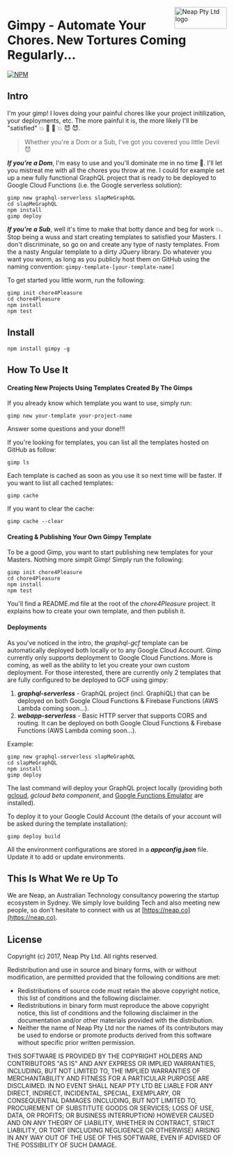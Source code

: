 <a href="https://neap.co" target="_blank"><img src="https://neap.co/img/neap_black_small_logo.png" alt="Neap Pty Ltd logo" title="Neap" align="right" height="50" width="120"/></a>

# Gimpy - Automate Your Chores. New Tortures Coming Regularly...
[![NPM][1]][2]

[1]: https://img.shields.io/npm/v/gimpy.svg?style=flat
[2]: https://www.npmjs.com/package/gimpy

## Intro
I'm your gimp! I loves doing your painful chores like your project initilization, your deployments, etc. The more painful it is, the more likely I'll be "satisfied" :collision: :japanese_ogre: :japanese_ogre: :collision: :smiling_imp: :smiling_imp:.

> Whether you're a Dom or a Sub, I've got you covered you little Devil :smiling_imp:

_**If you're a Dom**_, I'm easy to use and you'll dominate me in no time :smoking:. I'll let you mistreat me with all the chores you throw at me. I could for example set up a new fully functional GraphQL project that is ready to be deployed to Google Cloud Functions (i.e. the Google serverless solution):

```
gimp new graphql-serverless slapMeGraphQL
cd slapMeGraphQL
npm install
gimp deploy
```

_**If you're a Sub**_, well it's time to make that botty dance and beg for work :collision:. Stop being a wuss and start creating templates to satisfied your Masters. I don't discriminate, so go on and create any type of nasty templates. From the a nasty Angular template to a dirty JQuery library. Do whatever you want you worm, as long as you publicly host them on GitHub using the naming convention: ```gimpy-template-[your-template-name]```

To get started you little worm, run the following:
```
gimp init chore4Pleasure
cd chore4Pleasure
npm install
npm test
```

## Install
```
npm install gimpy -g
```
## How To Use It
#### Creating New Projects Using Templates Created By The Gimps

If you already know which template you want to use, simply run:
```
gimp new your-template your-project-name
```
Answer some questions and your done!!!

If you're looking for templates, you can list all the templates hosted on GitHub as follow:
```
gimp ls
```

Each template is cached as soon as you use it so next time will be faster. If you want to list all cached templates:
```
gimp cache
```

If you want to clear the cache:
```
gimp cache --clear
```
#### Creating & Publishing Your Own Gimpy Template
To be a good Gimp, you want to start publishing new templates for your Masters. Nothing more simplt Gimp! Simply run the following:
```
gimp init chore4Pleasure
cd chore4Pleasure
npm install
npm test
```

You'll find a README.md file at the root of the _chore4Pleasure_ project. It explains how to create your own template, and then publish it.

#### Deployments
As you've noticed in the intro, the _graphql-gcf_ template can be automatically deployed both locally or to any Google Cloud Account. Gimp currently only supports deployment to Google Cloud Functions. More is coming, as well as the ability to let you create your own custom deployment. For those interested, there are currently only 2 templates that are fully configured to be deployed to GCF using gimpy:

1. _**graphql-serverless**_ - GraphQL project (incl. GraphiQL) that can be deployed on both Google Cloud Functions & Firebase Functions (AWS Lambda coming soon...).
2. _**webapp-serverless**_ - Basic HTTP server that supports CORS and routing. It can be deployed on both Google Cloud Functions & Firebase Functions (AWS Lambda coming soon...).

Example:

```
gimp new graphql-serverless slapMeGraphQL
cd slapMeGraphQL
npm install
gimp deploy
```

The last command will deploy your GraphQL project locally (providing both [gcloud](https://cloud.google.com/sdk/gcloud/), _gcloud beta component_, and [Google Functions Emulator](https://www.npmjs.com/package/@google-cloud/functions-emulator) are installed).

To deploy it to your Google Could Account (the details of your account will be asked during the template installation):
```
gimp deploy build
```

All the environment configurations are stored in a _**appconfig.json**_ file. Update it to add or update environments. 

## This Is What We re Up To
We are Neap, an Australian Technology consultancy powering the startup ecosystem in Sydney. We simply love building Tech and also meeting new people, so don't hesitate to connect with us at [https://neap.co](https://neap.co).

## License
Copyright (c) 2017, Neap Pty Ltd.
All rights reserved.

Redistribution and use in source and binary forms, with or without modification, are permitted provided that the following conditions are met:
* Redistributions of source code must retain the above copyright notice, this list of conditions and the following disclaimer.
* Redistributions in binary form must reproduce the above copyright notice, this list of conditions and the following disclaimer in the documentation and/or other materials provided with the distribution.
* Neither the name of Neap Pty Ltd nor the names of its contributors may be used to endorse or promote products derived from this software without specific prior written permission.

THIS SOFTWARE IS PROVIDED BY THE COPYRIGHT HOLDERS AND CONTRIBUTORS "AS IS" AND
ANY EXPRESS OR IMPLIED WARRANTIES, INCLUDING, BUT NOT LIMITED TO, THE IMPLIED
WARRANTIES OF MERCHANTABILITY AND FITNESS FOR A PARTICULAR PURPOSE ARE
DISCLAIMED. IN NO EVENT SHALL NEAP PTY LTD BE LIABLE FOR ANY
DIRECT, INDIRECT, INCIDENTAL, SPECIAL, EXEMPLARY, OR CONSEQUENTIAL DAMAGES
(INCLUDING, BUT NOT LIMITED TO, PROCUREMENT OF SUBSTITUTE GOODS OR SERVICES;
LOSS OF USE, DATA, OR PROFITS; OR BUSINESS INTERRUPTION) HOWEVER CAUSED AND
ON ANY THEORY OF LIABILITY, WHETHER IN CONTRACT, STRICT LIABILITY, OR TORT
(INCLUDING NEGLIGENCE OR OTHERWISE) ARISING IN ANY WAY OUT OF THE USE OF THIS
SOFTWARE, EVEN IF ADVISED OF THE POSSIBILITY OF SUCH DAMAGE.
